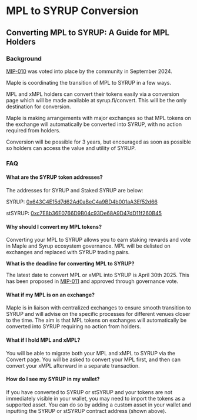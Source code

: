 # MPL to SYRUP Conversion

## Converting MPL to SYRUP: A Guide for MPL Holders

### Background <a href="#background" id="background"></a>

[MIP-010](https://community.maple.finance/t/mip-010-syrup-token-launch-and-mpl-syrup-conversion/334) was voted into place by the community in September 2024.

Maple is coordinating the transition of MPL to SYRUP in a few ways.

MPL and xMPL holders can convert their tokens easily via a conversion page which will be made available at syrup.fi/convert. This will be the only destination for conversion.

Maple is making arrangements with major exchanges so that MPL tokens on the exchange will automatically be converted into SYRUP, with no action required from holders.

Conversion will be possible for 3 years, but encouraged as soon as possible so holders can access the value and utility of SYRUP.

### FAQ <a href="#faq" id="faq"></a>

#### What are the SYRUP token addresses? <a href="#what-are-the-syrup-token-addresses" id="what-are-the-syrup-token-addresses"></a>

The addresses for SYRUP and Staked SYRUP are below:

SYRUP: [0x643C4E15d7d62Ad0aBeC4a9BD4b001aA3Ef52d66](https://etherscan.io/address/0x643C4E15d7d62Ad0aBeC4a9BD4b001aA3Ef52d66)

stSYRUP: [0xc7E8b36E0766D9B04c93De68A9D47dD11f260B45](https://etherscan.io/address/0xc7E8b36E0766D9B04c93De68A9D47dD11f260B45)

#### Why should I convert my MPL tokens? <a href="#why-should-i-convert-my-mpl-tokens" id="why-should-i-convert-my-mpl-tokens"></a>

Converting your MPL to SYRUP allows you to earn staking rewards and vote in Maple and Syrup ecosystem governance. MPL will be delisted on exchanges and replaced with SYRUP trading pairs.

**What is the deadline for converting MPL to SYRUP?**

The latest date to convert MPL or xMPL into SYRUP is April 30th 2025. This has been proposed in [MIP-011](https://community.maple.finance/t/mip-011-mpl-conversion-to-end-30th-of-april-2025/347/4) and approved through governance vote.&#x20;

#### What if my MPL is on an exchange? <a href="#what-if-my-mpl-is-on-an-exchange" id="what-if-my-mpl-is-on-an-exchange"></a>

Maple is in liaison with centralized exchanges to ensure smooth transition to SYRUP and will advise on the specific processes for different venues closer to the time. The aim is that MPL tokens on exchanges will automatically be converted into SYRUP requiring no action from holders.

#### What if I hold MPL and xMPL? <a href="#what-if-i-hold-mpl-and-xmpl" id="what-if-i-hold-mpl-and-xmpl"></a>

You will be able to migrate both your MPL and xMPL to SYRUP via the Convert page. You will be asked to convert your MPL first, and then can convert your xMPL afterward in a separate transaction.

#### How do I see my SYRUP in my wallet? <a href="#how-do-i-see-my-syrup-in-my-wallet" id="how-do-i-see-my-syrup-in-my-wallet"></a>

If you have converted to SYRUP or stSYRUP and your tokens are not immediately visible in your wallet, you may need to import the tokens as a supported asset. You can do so by adding a custom asset in your wallet and inputting the SYRUP or stSYRUP contract address (shown above).

